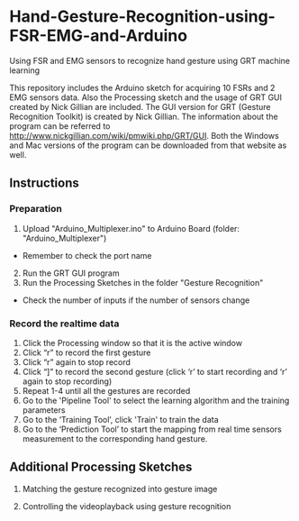 # Hand-Gesture-Recognition-using-FSR-EMG-and-Arduino
Using FSR and EMG sensors to recognize hand gesture using GRT machine learning

This repository includes the Arduino sketch for acquiring 10 FSRs and 2 EMG sensors data. Also the Processing sketch and the usage of GRT GUI created by Nick Gillian are included. The GUI version for GRT (Gesture Recognition Toolkit) is created by Nick Gillian. The information about the program can be referred to http://www.nickgillian.com/wiki/pmwiki.php/GRT/GUI. Both the Windows and Mac versions of the program can be downloaded from that website as well.

## Instructions
### Preparation
1. Upload "Arduino_Multiplexer.ino" to Arduino Board (folder: "Arduino_Multiplexer")
- Remember to check the port name
2. Run the GRT GUI program
2. Run the Processing Sketches in the folder "Gesture Recognition"
- Check the number of inputs if the number of sensors change

### Record the realtime data
1. Click the Processing window so that it is the active window
2. Click “r” to record the first gesture
3. Click “r” again to stop record
4. Click “]” to record the second gesture (click ‘r’ to start recording and ‘r’ again to stop recording)
5. Repeat 1-4 until all the gestures are recorded
6. Go to the 'Pipeline Tool' to select the learning algorithm and the training parameters
6. Go to the ‘Training Tool’, click 'Train' to train the data
7. Go to the ‘Prediction Tool’ to start the mapping from real time sensors measurement to the corresponding hand gesture.

## Additional Processing Sketches
1. Matching the gesture recognized into gesture image

2. Controlling the videoplayback using gesture recognition
